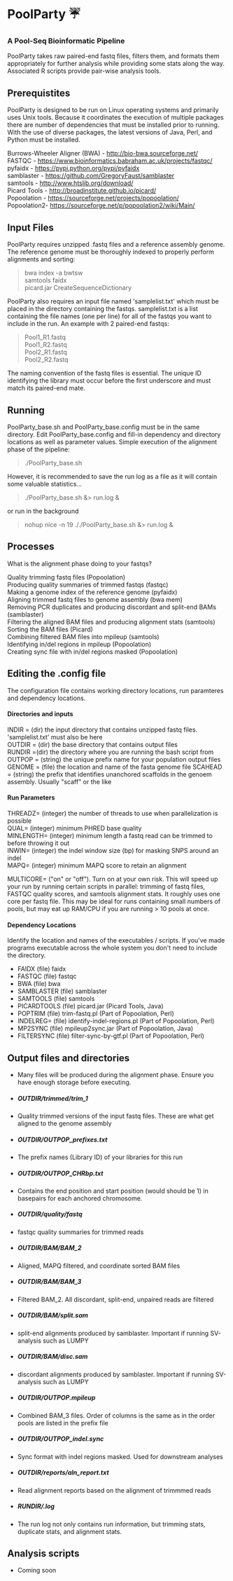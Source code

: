 # PoolParty :umbrella:

### A Pool-Seq Bioinformatic Pipeline

PoolParty takes raw paired-end fastq files, filters them, and formats them appropriately for further analysis while providing some stats along the way. Associated R scripts provide pair-wise analysis tools.

## Prerequistites

PoolParty is designed to be run on Linux operating systems and primarily uses Unix tools. Because it coordinates the execution of multiple packages there are number of dependencies that must be installed prior to running. With the use of diverse packages, the latest versions of Java, Perl, and Python must be installed.

Burrows-Wheeler Aligner (BWA) - http://bio-bwa.sourceforge.net/  
FASTQC - https://www.bioinformatics.babraham.ac.uk/projects/fastqc/  
pyfaidx - https://pypi.python.org/pypi/pyfaidx  
samblaster - https://github.com/GregoryFaust/samblaster  
samtools - http://www.htslib.org/download/  
Picard Tools - http://broadinstitute.github.io/picard/  
Popoolation - https://sourceforge.net/projects/popoolation/  
Popoolation2- https://sourceforge.net/p/popoolation2/wiki/Main/  

## Input Files

PoolParty requires unzipped .fastq files and a reference assembly genome. The reference genome must be thoroughly indexed to properly perform alignments and sorting:

> bwa index -a bwtsw  
> samtools faidx  
> picard.jar CreateSequenceDictionary  

PoolParty also requires an input file named 'samplelist.txt' which must be placed in the directory containing the fastqs. samplelist.txt is a list containing the file names (one per line) for all of the fastqs you want to include in the run. An example with 2 paired-end fastqs:

>Pool1_R1.fastq  
>Pool1_R2.fastq  
>Pool2_R1.fastq  
>Pool2_R2.fastq  

The naming convention of the fastq files is essential. The unique ID identifying the library must occur before the first underscore and must match its paired-end mate. 

## Running 

PoolParty_base.sh and PoolParty_base.config must be in the same directory. Edit PoolParty_base.config and fill-in dependency and directory locations as well as parameter values. Simple execution of the alignment phase of the pipeline:

> ./PoolParty_base.sh

However, it is recommended to save the run log as a file as it will contain some valuable statistics...

> ./PoolParty_base.sh &> run.log &

or run in the background 

> nohup nice -n 19 ././PoolParty_base.sh &> run.log &

## Processes

What is the alignment phase doing to your fastqs? 

Quality trimming fastq files (Popoolation)  
Producing quality summaries of trimmed fastqs (fastqc)  
Making a genome index of the reference genome (pyfaidx)  
Aligning trimmed fastq files to genome assembly (bwa mem)  
Removing PCR duplicates and producing discordant and split-end BAMs (samblaster)  
Filtering the aligned BAM files and producing alignment stats (samtools)  
Sorting the BAM files (Picard)  
Combining filtered BAM files into mpileup (samtools)  
Identifying in/del regions in mpileup (Popoolation)  
Creating sync file with in/del regions masked (Popoolation)  

## Editing the .config file

The configuration file contains working directory locations, run paramteres and dependency locations.

#### Directories and inputs

INDIR = (dir) the input directory that contains unzipped fastq files. 'samplelist.txt' must also be here  
OUTDIR = (dir) the base directory that contains output files  
RUNDIR =(dir) the directory where you are running the bash script from  
OUTPOP = (string) the unique prefix name for your population output files  
GENOME = (file) the location and name of the fasta genome file
SCAHEAD = (string) the prefix that identifies unanchored scaffolds in the genoem assembly. Usually "scaff" or the like  

#### Run Parameters

THREADZ= (integer) the number of threads to use when parallelization is possible  
QUAL= (integer) minimum PHRED base quality  
MINLENGTH= (integer) minimum length a fastq read can be trimmed to before throwing it out  
INWIN= (integer) the indel window size (bp) for masking SNPS around an indel  
MAPQ= (integer) minimum MAPQ score to retain an alignment  

MULTICORE= ("on" or "off"). Turn on at your own risk. This will speed up your run by running certain scripts in parallel:
   trimming of fastq files, FASTQC quality scores, and samtools alignment stats. It roughly uses one core per fastq file. This may be      ideal for runs containing small numbers of pools, but may eat up RAM/CPU if you are running > 10 pools at once.  
   
#### Dependency Locations
Identify the location and names of the executables / scripts.  If you've made programs executable across the whole system you don't need to include the directory.

- FAIDX (file) faidx  
- FASTQC (file) fastqc  
- BWA (file) bwa  
- SAMBLASTER (file) samblaster  
- SAMTOOLS (file) samtools  
- PICARDTOOLS (file) picard.jar (Picard Tools, Java)  
- POPTRIM (file) trim-fastq.pl (Part of Popoolation, Perl)  
- INDELREG= (file) identify-indel-regions.pl (Part of Popoolation, Perl)  
- MP2SYNC (file) mpileup2sync.jar (Part of Popoolation, Java)  
- FILTERSYNC (file) filter-sync-by-gtf.pl (Part of Popoolation, Perl)  

## Output files and directories
- Many files will be produced during the alignment phase. Ensure you have enough storage before executing.

- ##### OUTDIR/trimmed/trim_1  
- Quality trimmed versions of the input fastq files. These are what get aligned to the genome assembly 

- ##### OUTDIR/OUTPOP_prefixes.txt  
- The prefix names (Library ID) of your libraries for this run 

- ##### OUTDIR/OUTPOP_CHRbp.txt  
- Contains the end position and start position (would should be 1) in basepairs for each anchored chromosome.

- ##### OUTDIR/quality/fastq  
- fastqc quality summaries for trimmed reads  

- ##### OUTDIR/BAM/BAM_2  
- Aligned, MAPQ filtered, and coordinate sorted BAM files  

- ##### OUTDIR/BAM/BAM_3  
- Filtered BAM_2. All discordant, split-end, unpaired reads are filtered   

- ##### OUTDIR/BAM/split.sam  
- split-end alignments produced by samblaster. Important if running SV-analysis such as LUMPY

- ##### OUTDIR/BAM/disc.sam  
- discordant alignments produced by samblaster. Important if running SV-analysis such as LUMPY  

- ##### OUTDIR/OUTPOP.mpileup  
- Combined BAM_3 files. Order of columns is the same as in the order pools are listed in the prefix file  

- ##### OUTDIR/OUTPOP_indel.sync  
- Sync format with indel regions masked. Used for downstream analyses  

- ##### OUTDIR/reports/aln_report.txt
- Read alignment reports based on the alignment of trimmmed reads
  
- ##### RUNDIR/.log  
- The run log not only contains run information, but trimming stats, duplicate stats, and alignment stats.
    
 ## Analysis scripts

- Coming soon
